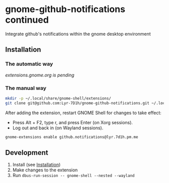 # gnome-github-notifications continued

Integrate github's notifications within the gnome desktop environment

## Installation

### The automatic way

*extensions.gnome.org is pending*

### The manual way

```sh
mkdir -p ~/.local/share/gnome-shell/extensions/
git clone git@github.com:Lyr-7D1h/gnome-github-notifications.git ~/.local/share/gnome-shell/github.notifications@lyr.7d1h.pm.me
```

After adding the extension, restart GNOME Shell for changes to take effect:

- Press Alt + F2, type r, and press Enter (on Xorg sessions).
- Log out and back in (on Wayland sessions).

```sh
gnome-extensions enable github.notifications@lyr.7d1h.pm.me
```

## Development

1. Install (see [Installation](#installation))
2. Make changes to the extension
3. Run `dbus-run-session -- gnome-shell --nested --wayland`
